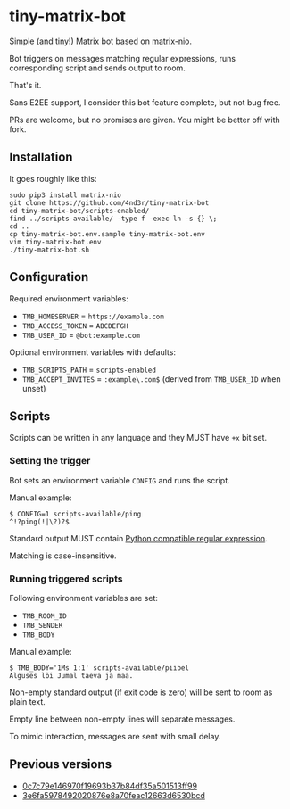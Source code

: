 # tiny-matrix-bot

Simple (and tiny!) [Matrix](https://matrix.org) bot based on [matrix-nio](https://github.com/poljar/matrix-nio).

Bot triggers on messages matching regular expressions, runs corresponding script and sends output to room.

That's it.

Sans E2EE support, I consider this bot feature complete, but not bug free.

PRs are welcome, but no promises are given. You might be better off with fork.

## Installation

It goes roughly like this:

```
sudo pip3 install matrix-nio
git clone https://github.com/4nd3r/tiny-matrix-bot
cd tiny-matrix-bot/scripts-enabled/
find ../scripts-available/ -type f -exec ln -s {} \;
cd ..
cp tiny-matrix-bot.env.sample tiny-matrix-bot.env
vim tiny-matrix-bot.env
./tiny-matrix-bot.sh
```

## Configuration

Required environment variables:

* `TMB_HOMESERVER` = `https://example.com`
* `TMB_ACCESS_TOKEN` = `ABCDEFGH`
* `TMB_USER_ID` = `@bot:example.com`

Optional environment variables with defaults:

* `TMB_SCRIPTS_PATH` = `scripts-enabled`
* `TMB_ACCEPT_INVITES` = `:example\.com$` (derived from `TMB_USER_ID` when unset)

## Scripts

Scripts can be written in any language and they MUST have `+x` bit set.

### Setting the trigger

Bot sets an environment variable `CONFIG` and runs the script.

Manual example:

```
$ CONFIG=1 scripts-available/ping
^!?ping(!|\?)?$
```

Standard output MUST contain [Python compatible regular expression](https://docs.python.org/3.7/library/re.html#regular-expression-syntax).

Matching is case-insensitive.

### Running triggered scripts

Following environment variables are set:

* `TMB_ROOM_ID`
* `TMB_SENDER`
* `TMB_BODY`

Manual example:

```
$ TMB_BODY='1Ms 1:1' scripts-available/piibel 
Alguses lõi Jumal taeva ja maa.
```

Non-empty standard output (if exit code is zero) will be sent to room as plain text.

Empty line between non-empty lines will separate messages.

To mimic interaction, messages are sent with small delay.

## Previous versions

* [0c7c79e146970f19693b37b84df35a501513ff99](https://github.com/4nd3r/tiny-matrix-bot/tree/0c7c79e146970f19693b37b84df35a501513ff99)
* [3e6fa5978492020876e8a70feac12663d6530bcd](https://github.com/4nd3r/tiny-matrix-bot/tree/3e6fa5978492020876e8a70feac12663d6530bcd)
